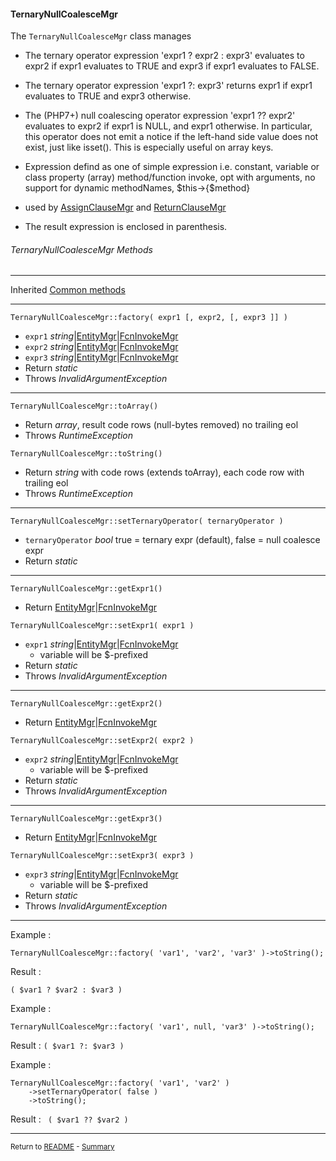 [comment]: # (This file is part of PcGen, PHP Code Generation support package. Copyright 2020 Kjell-Inge Gustafsson, kigkonsult, All rights reserved, licence GPL 3.0)

#### TernaryNullCoalesceMgr

The ```TernaryNullCoalesceMgr``` class manages 

 * The ternary operator expression 'expr1 ? expr2 : expr3'
   evaluates to expr2 if  expr1 evaluates to TRUE  and expr3 if expr1 evaluates to FALSE.
 * The ternary operator expression 'expr1 ?: expr3'
    returns expr1 if expr1 evaluates to TRUE and expr3 otherwise.

 * The (PHP7+) null coalescing operator expression 'expr1 ?? expr2'
    evaluates to expr2 if expr1 is NULL, and expr1 otherwise.
   In particular, this operator does not emit a notice
   if the left-hand side value does not exist, just like isset().
   This is especially useful on array keys.
 
 * Expression defind as one of
   simple expression i.e. constant, variable or class property (array)
  method/function invoke, opt with arguments,
  no support for dynamic methodNames, $this->{$method}
  
* used by [AssignClauseMgr] and [ReturnClauseMgr]

* The result expression is enclosed in parenthesis.

###### TernaryNullCoalesceMgr Methods

---
Inherited [Common methods]

---

```TernaryNullCoalesceMgr::factory( expr1 [, expr2, [, expr3 ]] )```

* ```expr1``` _string_|[EntityMgr]|[FcnInvokeMgr] 
* ```expr2``` _string_|[EntityMgr]|[FcnInvokeMgr] 
* ```expr3``` _string_|[EntityMgr]|[FcnInvokeMgr] 
* Return _static_
* Throws _InvalidArgumentException_

---


```TernaryNullCoalesceMgr::toArray()```
* Return _array_, result code rows (null-bytes removed) no trailing eol
* Throws _RuntimeException_


```TernaryNullCoalesceMgr::toString()```

* Return _string_ with code rows (extends toArray), each code row with trailing eol
* Throws _RuntimeException_

---

```TernaryNullCoalesceMgr::setTernaryOperator( ternaryOperator )```

* ```ternaryOperator``` _bool_ true = ternary expr (default), false = null coalesce expr 
* Return _static_

---

```TernaryNullCoalesceMgr::getExpr1()```

* Return [EntityMgr]|[FcnInvokeMgr]


```TernaryNullCoalesceMgr::setExpr1( expr1 )```

* ```expr1``` _string_|[EntityMgr]|[FcnInvokeMgr]
  * variable will be $-prefixed
* Return _static_
* Throws _InvalidArgumentException_

---

```TernaryNullCoalesceMgr::getExpr2()```

* Return [EntityMgr]|[FcnInvokeMgr]


```TernaryNullCoalesceMgr::setExpr2( expr2 )```

* ```expr2``` _string_|[EntityMgr]|[FcnInvokeMgr]
  * variable will be $-prefixed
* Return _static_
* Throws _InvalidArgumentException_

---

```TernaryNullCoalesceMgr::getExpr3()```

* Return [EntityMgr]|[FcnInvokeMgr]


```TernaryNullCoalesceMgr::setExpr3( expr3 )```

* ```expr3``` _string_|[EntityMgr]|[FcnInvokeMgr]
  * variable will be $-prefixed
* Return _static_
* Throws _InvalidArgumentException_

---


Example : 

```
TernaryNullCoalesceMgr::factory( 'var1', 'var2', 'var3' )->toString(); 
```

Result : 

``` ( $var1 ? $var2 : $var3 ) ```


Example : 
```
TernaryNullCoalesceMgr::factory( 'var1', null, 'var3' )->toString(); 
```

Result : 
```( $var1 ?: $var3 )```

Example : 

```
TernaryNullCoalesceMgr::factory( 'var1', 'var2' )
    ->setTernaryOperator( false )
    ->toString(); 
```

Result : 
``` ( $var1 ?? $var2 )```

---

<small>Return to [README] - [Summary]</small>

[AssignClauseMgr]:AssignClauseMgr.md
[EntityMgr]:EntityMgr.md
[Common methods]:CommonMethods.md
[FcnInvokeMgr]:FcnInvokeMgr.md
[README]:../README.md
[ReturnClauseMgr]:ReturnClauseMgr.md
[Summary]:Summary.md
